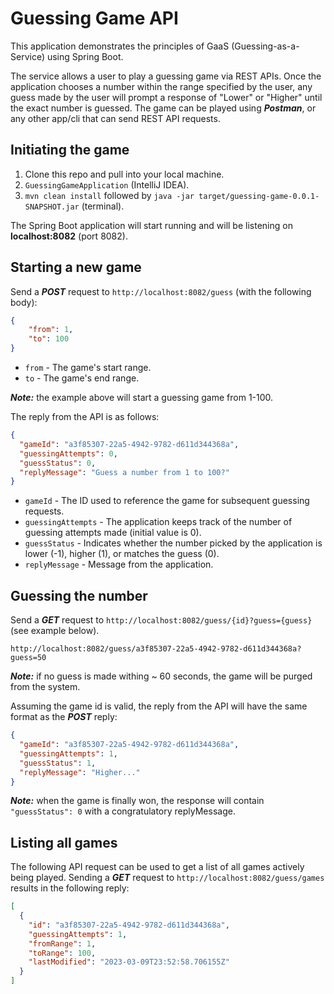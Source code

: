 # Guessing Game API
This application demonstrates the principles of GaaS (Guessing-as-a-Service) using Spring Boot.

The service allows a user to play a guessing game via REST APIs. Once the application chooses a number within the range
specified by the user, any guess made by the user will prompt a response of "Lower" or "Higher" until the exact number
is guessed. The game can be played using ***Postman***, or any other app/cli that can send REST API requests.

## Initiating the game
1. Clone this repo and pull into your local machine.
2. `GuessingGameApplication` (IntelliJ IDEA).
3. `mvn clean install` followed by `java -jar target/guessing-game-0.0.1-SNAPSHOT.jar` (terminal). 

The Spring Boot application will start running and will be listening on **localhost:8082** (port 8082).

## Starting a new game
Send a ***POST*** request to `http://localhost:8082/guess` (with the following body):
```json
{
    "from": 1,
    "to": 100
}
```
* `from` - The game's start range.
* `to` - The game's end range.

***Note:*** the example above will start a guessing game from 1-100.

The reply from the API is as follows:
```json
{
  "gameId": "a3f85307-22a5-4942-9782-d611d344368a",
  "guessingAttempts": 0,
  "guessStatus": 0,
  "replyMessage": "Guess a number from 1 to 100?"
}
```

* `gameId` - The ID used to reference the game for subsequent guessing requests.
* `guessingAttempts` - The application keeps track of the number of guessing attempts made (initial value is 0).
* `guessStatus` - Indicates whether the number picked by the application is lower (-1), higher (1), or matches the guess (0).
* `replyMessage` - Message from the application.

## Guessing the number
Send a ***GET*** request to `http://localhost:8082/guess/{id}?guess={guess}` (see example below).

```text
http://localhost:8082/guess/a3f85307-22a5-4942-9782-d611d344368a?guess=50
```
***Note:*** if no guess is made withing ~ 60 seconds, the game will be purged from the system.

Assuming the game id is valid, the reply from the API will have the same format as the ***POST*** reply:
```json
{
  "gameId": "a3f85307-22a5-4942-9782-d611d344368a",
  "guessingAttempts": 1,
  "guessStatus": 1,
  "replyMessage": "Higher..."
}
```
***Note:*** when the game is finally won, the response will contain `"guessStatus": 0` with a congratulatory replyMessage.

## Listing all games
The following API request can be used to get a list of all games actively being played.
Sending a ***GET*** request to `http://localhost:8082/guess/games` results in the following reply:
```json
[
  {
    "id": "a3f85307-22a5-4942-9782-d611d344368a",
    "guessingAttempts": 1,
    "fromRange": 1,
    "toRange": 100,
    "lastModified": "2023-03-09T23:52:58.706155Z"
  }
]
```
